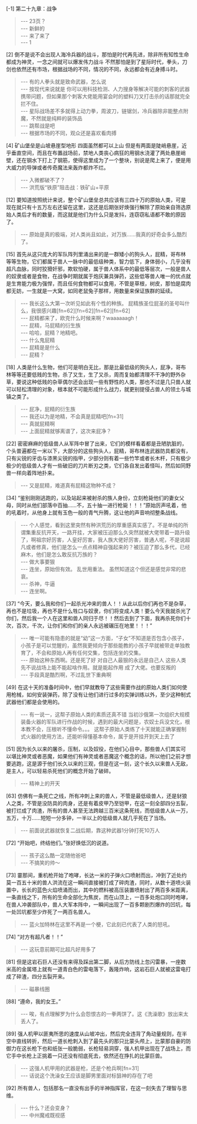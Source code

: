 
[-1] 第二十九章：战争
>--- 23页？<br>
>--- 新鲜的<br>
>--- 来了来了<br>
>--- 1<br>

[2] 倒不是说不会出现人海冷兵器的战斗，那怕是时代再先进，除非所有知性生命都成为神灵，一念之间就可以爆发伟力战斗 不然那怕是到了星际时代，拳头，刀剑也依然还有市场，根据战场的不同，情况的不同，永远都会有近身搏斗时。
>--- 有的人拳头就是致命武器，怎么说<br>
>--- 按现代来说就是
你可以用科技检测、人力搜身等解决可能的刺客的武器携带问题，但如果那个刺客大佬能用宴会时的塑料刀叉打击杀的话那就完全拦不住。<br>
>--- 星际战场差不多就得上动力拳，周波刀，链锯剑，冷兵器除非能整点附魔，不然就是纯粹的装饰品<br>
>--- 跳帮战是吧<br>
>--- 根据市场的不同，观众还是喜欢看肉搏<br>

[4] 矿山堡垒是山坡悬崖型地形 四面虽然都可以上山 但是有两面是陡峭悬崖，近乎垂直空间，而且在布置战场前，禁地人类丧心病狂的用钢水浇灌了两处悬崖峭壁，还在钢水下打上了钢筋，使得这里成为了一个整块，别说是爬上来了，便是用大威力的导弹或者传奇魔法来轰炸都炸不烂。
>--- 入微都破不了？<br>
>--- 洪荒版“铁原”阻击战：铁矿山+平原<br>

[12] 要知道按照统计来说，整个矿山堡垒总共应该有三四十万的原始人类，可是现在就只有十五万左右还留在这里，这还是后期张好焕强行解除了原始亲自筛选原始人类后才有的数量，而这就是他们为什么只是发抖，连窃窃私语都不敢的原因了。
>--- 原始是真的极端，对人类尚且如此，对万族……我真的好奇会多么酷烈了。<br>

[15] 首先从这只庞大的军队阵列里涌出来的是一群矮小的狗头人，屁精，哥布林等等生物，它们都属于兽人一脉中的最低级种类，智力低下，身体弱小，几乎没有超凡血脉，同时狡猾奸邪，欺软怕硬，属于兽人体系中的最低等层次，一般是兽人的奴隶或者是食物，在战争时期就属于炮灰兼具弹药，这些低等兽人唯一的优点就是生育能力极为强悍，而且任何食物都可以食用，不管是草根，树皮，那怕是腐肉都无妨，一生就是一大窝，如同老鼠兔子那样，用数量来保证族群的延续。
>--- 我长这么大第一次听见如此有个性的种族。    屁精族圣位屁圣的圣号叫什么，我很感兴趣[fn=62][fn=62][fn=62][fn=62]<br>
>--- 屁精都来了，欧克什么时候来啊？waaaaaagh！<br>
>--- 屁精，马屁精的衍生族<br>
>--- 哈哈，屁精？地精吧。<br>
>--- 什么鬼屁精<br>
>--- 屁精是是什么<br>
>--- 屁精？<br>

[18] 人类是什么生物，他们可是明白无比，那是比最低级的狗头人，屁净，哥布林等等还要低贱的生物，杀了又生，生了又杀，周而复始都清理不干净的野外杂草，要说这种低贱的杂草偶尔还会出现一些有野性的人类，那也不过是几只兽人就可以轻松清理的对象，根本就不可能形成什么战力，就更别提侵占兽人的领土与城镇之类了。
>--- 屁净，屁精的衍生族<br>
>--- 我还以为是地精，不会真是屁精吧[fn=31]<br>
>--- 真就屁精啊<br>
>--- 上面屁精就够离谱了，这次来屁净？<br>

[22] 密密麻麻的低级兽人从军阵中冒了出来，它们的模样看着都是丑陋肮脏的，个头普遍都在一米以下，大部分的这些狗头人，屁精，哥布林连武器防具都没有，只有尖锐的牙齿与漆黑尖锐的指甲，少部分则有着一些竹竿或者长木杆，只有极少极少的低级兽人才有一些破旧的刀片断刃之类，它们各自发出着怪叫，然后如同野兽一样向着阵地扑来。
>--- 又是屁精，难道真有屁精这物种不成？<br>

[34] “鉴别刚刚逃跑的，以及站起来被射杀的族人身份，立刻枪毙他们的妻女父母，同时从他们部落中百抽……不，五十抽一进行枪毙！！！”原始厉声吼着，他的吼着时，从他身上就有玉色一般的青气升腾，这让他的声音响彻整条战线。
>--- 个人感觉，看到这里突然有种洪荒历的厚重感真实感了。不是单纯的所谓集重反抗开天，一路开挂，大家被压迫那么久突然就被大佬带着一路升级了，啊祖宗好厉害，人皇好厉害，我人族大佬好厉害，普通人呢，不是说超凡或者修真，他们是怎么一点点精神自强起来的？被压迫了那么多代，已经麻木，他们是怎么敢反抗万族的？<br>
>--- 做大事要狠<br>
>--- 连坐，原始但有效。
乱世用重法。
虽然知道这个但还是感觉非常的悲哀。<br>
>--- 杀神，牛逼<br>
>--- 连坐啊。<br>

[37] “今天，要么我和你们一起杀光冲来的兽人！！从此以后你们再也不是杂草，再也不是垃圾，再也不是什么牲口与奴隶，你们将变成人类！要么今天我就杀光了你们，然后我一个人在这里和兽人同归于尽！！然后去到了下面，我再杀死你们十次，百次，千次，让你们和你们的亲人永远被碾压在地里！！！”
>--- 唯一可能有隐患的就是“幼”这一方面，“子女”不知道是否包含小孩子，小孩子是可以觉醒的，虽然我更倾向于那些能教的小孩子早就被带走单独教育了，不会和原始人再有任何交集，包括连坐的交集。<br>
>--- 原始这种东西啊。还是死了好 对自己人最狠的永远是自己人 这些人类先不说战场上能不能起啥作用。就是能起作用 成了大佬。也要反叛的<br>
>--- 手段真是酷烈啊，不过乱世下重典啊<br>

[49] 在这十天的准备时间中，他们早就教导了这些需要作战的原始人类们如何使用枪械，如何安装弹药，除了没有让他们进行过多的实弹训练以外，至少这种制式武器他们都是会使用的。
>--- 有一说一，这帮子原始人类的素质还真不错
当初沙俄第一次组织大规模装备火器的军队进行作战的时候，遇到的最大问题是，农奴士兵没文化，根本教不会，压根听不懂命令。。。
这帮子原始人类练了十天就能正确掌握制式火器的使用方法，还能听得懂基本命令，属于是开挂开到天上去了<br>

[51] 因为长久以来的屠杀，压制，以及奴役，在他们心目中，那些兽人们其实可以堪比神灵或者恶魔，如果他们有神灵或者恶魔这个概念的话，所以他们之前才想要逃跑，这是源于他们长久以来的三观，但是在这一刻，这个长久以来兽人无敌，是主人，可以轻易杀死他们的概念开始了破碎。
>--- 精神上的开天<br>

[63] 仿佛有一条死亡之线，所有冲刺上来的兽人，不管是最低级兽人，还是豺狼人之类，不管是没防具的肉身，还是有着皮甲乃至铠甲，在这一刻全部四分五裂，被打烂成了肉渣，所有的兽人甚至无法跨越三百米这条死线，而低级兽人从一万，五万，十万……短短一分多钟，一半以上的低级兽人就几乎死在了当场。
>--- 前面说武器就恢复二战后期，靠这种武器1分钟打死10万人<br>

[72] “开始吧，终结他们。”张好焕低沉的说道。
>--- 孩子这么酷一定随他爸吧<br>
>--- 不搞笑的帅～<br>

[73] 霎那间，重机枪开始了咆哮，长达一米的子弹火口喷射而出，冲到了近处约莫一百五十米的兽人洪流在这一瞬间直接被打成了碎肉渣，同时，从数十道喷火装置中，长长的蓝色火焰喷涌而出，其中的燃料被高压装置喷射出了两百多米距离，一条直线之下，所有的生命全部化为焦炭，而在山顶上，一百多处炮口同时咆哮，在兽人冲袭部队中，兽人大军本阵中，一瞬间出现了一百多颗剧烈爆炸的凹坑，每一处凹坑都至少炸死了一两百名兽人。
>--- 蓝火加特林在这里不再是一个梗，它此刻已代表了人类的怒吼。<br>

[74] “对方有超凡者！！”
>--- 这玩意前期可比超凡好用多了<br>

[81] 但是这岩石巨人还没有来得及踩出第二脚，从后方防线上忽闪雷暴，一座数米高的金属塔上就有一道青白色的雷电落下，轰隆炸响，这岩石巨人就被这雷电打成了碎渣，四分五裂开来。
>--- 磁暴线圈<br>

[88] “遵命，我的女王。”
>--- 唉，有点理解罗为什么会怨恨古的一拳两饼了。这《洗澡歌》放出来太丢人了。<br>

[89] 强人机甲以匪夷所思的速度从山坡冲出，然后完全违背了角动量规则，在半空中直线转折，然后一道长枪刺入到了最先头的那只比蒙头颅上，比蒙那自豪的防御力在这长枪下也和纸张一般脆弱，长枪轻易洞穿，强人机甲出现在了战场上，而它手中长枪上正挑着一只还没有彻底死去，依然还在挣扎的比蒙巨兽。
>--- 这强人机甲用的武器是枪，还是个枪兵啊[fn=31]<br>
>--- 话说这个洗澡女王应该是脚男里面对标狙神的存在了吧<br>

[92] 所有兽人，包括那名一直没有出手的半神指挥官，在这一刻失去了理智与思维。
>--- 什么？还会变身？<br>
>--- 中州魔戒既视感<br>
